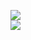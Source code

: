 [![](https://img.shields.io/badge/Made%20With-Github%20Spray-lightgrey.svg?style=for-the-badge&logo=github)](https://github.com/Annihil/github-spray#6786)  
[![](https://i.imgur.com/2DrTn0Z.gif)](https://github.com/Annihil/github-spray)